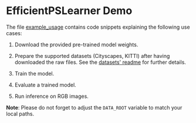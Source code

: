 # EfficientPSLearner Demo

The file [example_usage](./example_usage.py) contains code snippets explaining the following use cases:

1. Download the provided pre-trained model weights.

2. Prepare the supported datasets (Cityscapes, KITTI) after having downloaded the raw files. See the [datasets' readme](../../../../src/opendr/perception/panoptic_segmentation/datasets/README.md) for further details.

3. Train the model.

4. Evaluate a trained model.

5. Run inference on RGB images.

**Note**: Please do not forget to adjust the `DATA_ROOT` variable to match your local paths.
